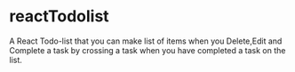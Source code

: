 # reactTodolist
 A React Todo-list that you can make list of items when you Delete,Edit and Complete a task by crossing a task when you have completed a task on the list.
